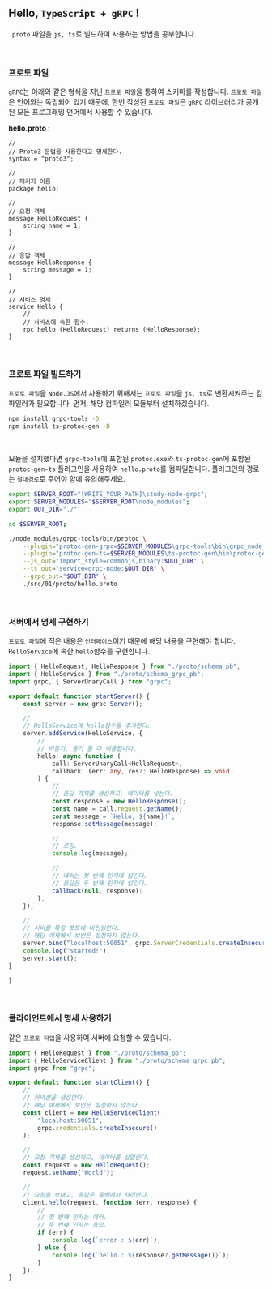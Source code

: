 ## Hello, `TypeScript + gRPC` !

`.proto` 파일을 `js, ts`로 빌드하여 사용하는 방법을 공부합니다.

<br/>

### 프로토 파일

`gRPC`는 아래와 같은 형식을 지닌 `프로토 파일`을 통하여 스키마를 작성합니다. `프로토 파일`은 언어와는 독립되어 있기 때문에, 한번 작성된 `프로토 파일`은 `gRPC` 라이브러리가 공개된 모든 프로그래밍 언어에서 사용할 수 있습니다.

**hello.proto :**

```grpc
//
// Proto3 문법을 사용한다고 명세한다.
syntax = "proto3";

//
// 패키지 이름
package hello;

//
// 요청 객체
message HelloRequest {
    string name = 1;
}

//
// 응답 객체
message HelloResponse {
    string message = 1;
}

//
// 서비스 명세
service Hello {
    //
    // 서비스에 속한 함수.
    rpc hello (HelloRequest) returns (HelloResponse);
}
```

<br/>

### 프로토 파일 빌드하기

`프로토 파일`을 `Node.JS`에서 사용하기 위해서는 `프로토 파일`을 `js, ts`로 변환시켜주는 컴파일러가 필요합니다. 먼저, 해당 컴파일러 모듈부터 설치하겠습니다.

```bash
npm install grpc-tools -D
npm install ts-protoc-gen -D
```

<br/>

모듈을 설치했다면 `grpc-tools`에 포함된 `protoc.exe`와 `ts-protoc-gen`에 포함된 `protoc-gen-ts` 플러그인을 사용하여 `hello.proto`를 컴파일합니다. 플러그인의 경로는 `절대경로`로 주어야 함에 유의해주세요.

```bash
export SERVER_ROOT="[WRITE_YOUR_PATH]\study-node-grpc";
export SERVER_MODULES="$SERVER_ROOT\node_modules";
export OUT_DIR="./"

cd $SERVER_ROOT;

./node_modules/grpc-tools/bin/protoc \
    --plugin="protoc-gen-grpc=$SERVER_MODULES\grpc-tools\bin\grpc_node_plugin.exe" \
    --plugin="protoc-gen-ts=$SERVER_MODULES\ts-protoc-gen\bin\protoc-gen-ts.cmd" \
    --js_out="import_style=commonjs,binary:$OUT_DIR" \
    --ts_out="service=grpc-node:$OUT_DIR" \
    --grpc_out="$OUT_DIR" \
    ./src/01/proto/hello.proto
```

<br/>

### 서버에서 명세 구현하기

`프로토 파일`에 적은 내용은 `인터페이스`이기 때문에 해당 내용을 구현해야 합니다. `HelloService`에 속한 `hello`함수를 구현합니다.

```ts
import { HelloRequest, HelloResponse } from "./proto/schema_pb";
import { HelloService } from "./proto/schema_grpc_pb";
import grpc, { ServerUnaryCall } from "grpc";

export default function startServer() {
    const server = new grpc.Server();

    //
    // HelloService에 hello함수를 추가한다.
    server.addService(HelloService, {
        //
        // 비동기, 동기 둘 다 허용됩니다.
        hello: async function (
            call: ServerUnaryCall<HelloRequest>,
            callback: (err: any, res?: HelloResponse) => void
        ) {
            //
            // 응답 객체를 생성하고, 데이터를 넣는다.
            const response = new HelloResponse();
            const name = call.request.getName();
            const message = `Hello, ${name}!`;
            response.setMessage(message);

            //
            // 로깅.
            console.log(message);

            //
            // 에러는 첫 번째 인자에 넘긴다.
            // 응답은 두 번째 인자에 넘긴다.
            callback(null, response);
        },
    });

    //
    // 서버를 특정 포트에 바인딩한다.
    // 해당 예제에서 보안은 설정하지 않는다.
    server.bind("localhost:50051", grpc.ServerCredentials.createInsecure());
    console.log("started!");
    server.start();
}

}
```

<br/>

### 클라이언트에서 명세 사용하기

같은 `프로토 타입`을 사용하여 서버에 요청할 수 있습니다.

```ts
import { HelloRequest } from "./proto/schema_pb";
import { HelloServiceClient } from "./proto/schema_grpc_pb";
import grpc from "grpc";

export default function startClient() {
    //
    // 커넥션을 생성한다.
    // 해당 예제에서 보안은 설정하지 않는다.
    const client = new HelloServiceClient(
        "localhost:50051",
        grpc.credentials.createInsecure()
    );

    //
    // 요청 객체를 생성하고, 데이터를 삽입한다.
    const request = new HelloRequest();
    request.setName("World");

    //
    // 요청을 보내고, 응답은 콜백에서 처리한다.
    client.hello(request, function (err, response) {
        //
        // 첫 번째 인자는 에러.
        // 두 번째 인자는 응답.
        if (err) {
            console.log(`error : ${err}`);
        } else {
            console.log(`hello : ${response?.getMessage()}`);
        }
    });
}
```
